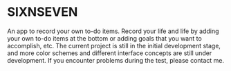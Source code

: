 # SIXNSEVEN
An app to record your own to-do items. Record your life and life by adding your own to-do items at the bottom or adding goals that you want to accomplish, etc. The current project is still in the initial development stage, and more color schemes and different interface concepts are still under development. If you encounter problems during the test, please contact me.
